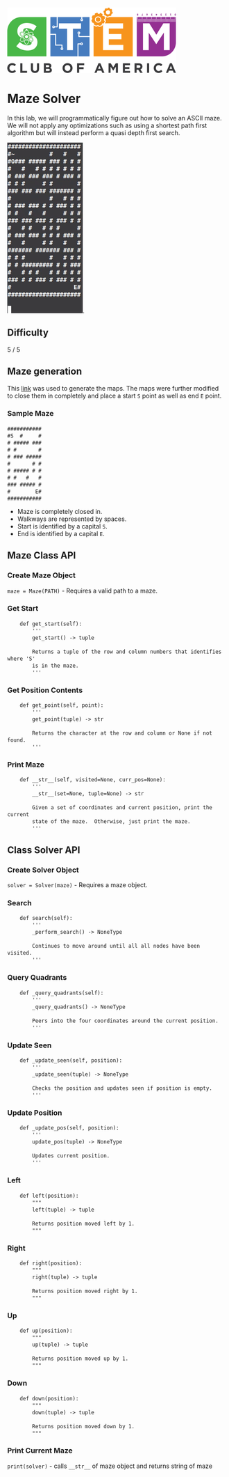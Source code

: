 ![SCOA](https://github.com/stem-club-of-america/SCOA/blob/main/images/SCOA_Logo_Small.png)

# Maze Solver
In this lab, we will programmatically figure out how to solve an ASCII maze. We
will not apply any optimizations such as using a shortest path first algorithm
but will instead perform a quasi depth first search.

![MazeSolver](./images/maze_solver.gif).

## Difficulty
5 / 5

## Maze generation
This [link](https://www.dcode.fr/maze-generator) was used to generate the maps.
The maps were further modified to close them in completely and place a start
`S` point as well as end `E` point.

### Sample Maze
```
###########
#S  #     #
# ##### ###
# #       #
# ### #####
#       # #
# ##### # #
# #   #   #
### ##### #
#        E#
###########
```

* Maze is completely closed in.  
* Walkways are represented by spaces.  
* Start is identified by a capital `S`.
* End is identified by a capital `E`.

## Maze Class API

### Create Maze Object
`maze = Maze(PATH)` - Requires a valid path to a maze.

### Get Start
```
    def get_start(self):
        '''
        get_start() -> tuple

        Returns a tuple of the row and column numbers that identifies where 'S'
        is in the maze.
        '''
```

### Get Position Contents
```
    def get_point(self, point):
        '''
        get_point(tuple) -> str

        Returns the character at the row and column or None if not found.
        '''
```

### Print Maze
```
    def __str__(self, visited=None, curr_pos=None):
        '''
        __str__(set=None, tuple=None) -> str

        Given a set of coordinates and current position, print the current
        state of the maze.  Otherwise, just print the maze.
        '''
 ```

## Class Solver API

### Create Solver Object
`solver = Solver(maze)` - Requires a maze object.

### Search
```
    def search(self):
        '''
        _perform_search() -> NoneType

        Continues to move around until all all nodes have been visited.
        '''
```

### Query Quadrants
```
    def _query_quadrants(self):
        '''
        _query_quadrants() -> NoneType

        Peers into the four coordinates around the current position.
        '''
```

### Update Seen
```
    def _update_seen(self, position):
        '''
        _update_seen(tuple) -> NoneType

        Checks the position and updates seen if position is empty.
        '''
```
### Update Position
```
    def _update_pos(self, position):
        '''
        update_pos(tuple) -> NoneType

        Updates current position.
        '''
```

### Left
```
    def left(position):
        """
        left(tuple) -> tuple

        Returns position moved left by 1.
        """
```

### Right
```
    def right(position):
        """
        right(tuple) -> tuple

        Returns position moved right by 1.
        """
```

### Up
```
    def up(position):
        """
        up(tuple) -> tuple

        Returns position moved up by 1.
        """
```

### Down
```
    def down(position):
        """
        down(tuple) -> tuple

        Returns position moved down by 1.
        """
```

### Print Current Maze
`print(solver)` - calls `__str__` of maze object and returns string of maze
